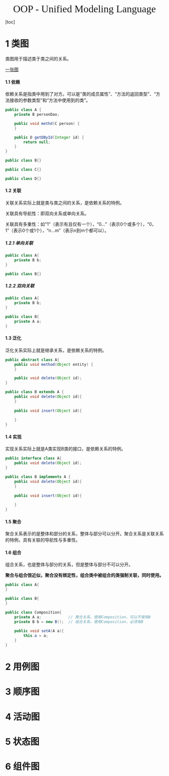 <div align=center><font face="黑体" size=6>OOP - Unified Modeling Language</font></div>

[toc]

# 1 类图

类图用于描述类于类之间的关系。

[一张图](https://github.com/gdhucoder/Algorithms4/blob/master/designpattern/pic/umlcheatsheet.jpg)

#### 1.1 依赖

依赖关系是指类中用到了对方。可以是“类的成员属性”、“方法的返回类型”、“方法接收的参数类型”和“方法中使用到的类”。

```java
public class A {
    private B personDao;

    public void methd(C person) {
    }

    public D getDById(Integer id) {
        return null;
    }
}

public class B{}

public class C{}

public class D{}
```



#### 1.2 关联

关联关系实际上就是类与类之间的关系，是依赖关系的特例。

关联具有导航性：即双向关系或单向关系。

关联具有多重性：如“1”（表示有且仅有一个），“0…”（表示0个或多个），“0，1”（表示0个或1个），“n…m”（表示n到m个都可以）。

##### 1.2.1 单向关联

```java
public class A{
    private B b;
}

public class B{}
```



##### 1.2.2 双向关联

```java
public class A{
    private B b;
}

public class B{
    private A a;
}
```

#### 1.3 泛化

泛化关系实际上就是继承关系，是依赖关系的特例。

```java
public abstract class A{
    public void method(Object entity) {
    }

    public void delete(Object id);
}

public class B extends A {
    public void delete(Object id){
    }
    
    public void insert(Object id){
        
    }
}
```



#### 1.4 实现

实现关系实际上就是A类实现B类的接口，是依赖关系的特例。

```java
public interface class A{
    public void delete(Object id);
}

public class B implements A {
    public void delete(Object id){
    }
    
    public void insert(Object id){
        
    }
}
```

#### 1.5 聚合

聚合关系表示的是整体和部分的关系，整体与部分可以分开。聚合关系是关联关系的特例，具有关联的导航性与多重性。

#### 1.6 组合

组合关系，也是整体与部分的关系，但是整体与部分不可以分开。

**聚合与组合很近似，聚合没有绑定性，组合类中被组合的类强制关联，同时使用。**

```java
public class A{
}

public class B{
}

public class Composition{
 	private A a;            // 聚合关系，使用Composition，可以不使用A  
    private B b = new B();  // 组合关系，使用Composition，必须有B
    
    public void setA(A a){
        this.a = a;
    }
}
```





# 2 用例图

# 3 顺序图

# 4 活动图

# 5 状态图

# 6 组件图
